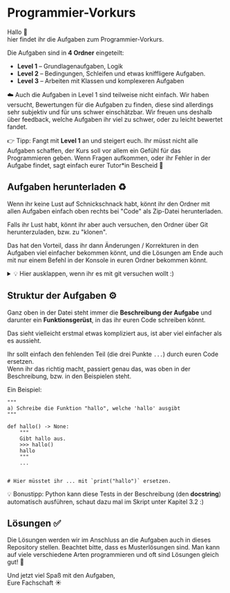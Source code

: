 # Programmier-Vorkurs

Hallo 👋  
hier findet ihr die Aufgaben zum Programmier-Vorkurs.

Die Aufgaben sind in **4 Ordner** eingeteilt:  

- **Level 1** – Grundlagenaufgaben, Logik  
- **Level 2** – Bedingungen, Schleifen und etwas kniffligere Aufgaben.  
- **Level 3** – Arbeiten mit Klassen und komplexeren Aufgaben

☁️ Auch die Aufgaben in Level 1 sind teilweise nicht einfach. Wir haben versucht, Bewertungen für die Aufgaben zu finden, diese sind allerdings sehr subjektiv und für uns schwer einschätzbar. Wir freuen uns deshalb über feedback, welche Aufgaben ihr viel zu schwer, oder zu leicht bewertet fandet. 

👉 Tipp: Fangt mit **Level 1** an und steigert euch. Ihr müsst nicht alle Aufgaben schaffen, der Kurs soll vor allem ein Gefühl für das Programmieren geben. Wenn Fragen aufkommen, oder ihr Fehler in der Aufgabe findet, sagt einfach eurer Tutor*in Bescheid 🫶

## Aufgaben herunterladen ♻️

Wenn ihr keine Lust auf Schnickschnack habt, könnt ihr den Ordner mit allen Aufgaben einfach oben rechts bei "Code" als Zip-Datei herunterladen.

Falls ihr Lust habt, könnt ihr aber auch versuchen, den Ordner über Git herunterzuladen, bzw. zu "klonen".

Das hat den Vorteil, dass ihr dann Änderungen / Korrekturen in den Aufgaben viel einfacher bekommen könnt, und die Lösungen am Ende auch mit nur einem Befehl in der Konsole in euren Ordner bekommen könnt.
<details>
<summary>
💡 Hier ausklappen, wenn ihr es mit git versuchen wollt :)
</summary>
<h3> 📥 Anleitung: den Ordner (**das Git-Repository**) klonen: </h3>
Damit ihr die Aufgaben bearbeiten könnt, müsst ihr das Repository auf euren eigenen Rechner holen.
Das nennt man klonen.

#### 1. Git installieren 👩‍🔧

- Windows: Git herunterladen und installieren (bei allen Fragen einfach „weiter“ klicken).

- macOS: Meist ist Git schon installiert.
Sonst:``brew install git` im Terminal.


- Linux (Ubuntu/Debian):
  ```
  sudo apt update
  sudo apt install git
  ```
#### 2. Ordner wählen  🗂 ️
Überlegt euch, in welchem Ordner ihr die Dateien speichern wollt. Zum Beispiel Dokumente.
Öffnet dort ein Terminal (oder Git Bash auf Windows).
#### 3. Repo klonen ♻
Gebe folgenden Befehl ein:
```
git clone https://github.com/lillyayu/Program-Vorkurs.git
```
Das lädt das komplette Repo herunter.
Es entsteht ein neuer Ordner Program-Vorkurs.
#### 4. In den Ordner wechseln ➡️
```
cd Program-Vorkurs
```
Jetzt seid ihr im Ordner mit den Aufgaben und könnt die Dateien sehen.

Wenn Änderungen kommen, oder um am Ende die Lösungen direkt in den Ordner zu bekommen, könnt ihr im Ordner "Program-Vorkurs" `git pull`
machen.

Um eine Datei direkt mit VSCode zu öffnen, könnt ihr im Terminal übrigens `code <datei.py>` schreiben :)

Bei Fragen hierzu kann oft ChatGPT weiterhelfen, ansonsten ist es nicht wichtig, dass ihr das über git macht, aber ein nice-to-have. ☀️
</details>

## Struktur der Aufgaben ⚙️

Ganz oben in der Datei steht immer die **Beschreibung der Aufgabe** und darunter ein **Funktionsgerüst**, in das ihr euren Code schreiben könnt. 

Das sieht vielleicht erstmal etwas kompliziert aus, ist aber viel einfacher als es aussieht.

Ihr sollt einfach den fehlenden Teil (die drei Punkte `...`) durch euren Code ersetzen.  
Wenn ihr das richtig macht, passiert genau das, was oben in der Beschreibung, bzw. in den Beispielen steht.

Ein Beispiel:

```py3
"""
a) Schreibe die Funktion "hallo", welche 'hallo' ausgibt
"""

def hallo() -> None:
    """
    Gibt hallo aus.
    >>> hallo()
    hallo
    """
    ...


# Hier müsstet ihr ... mit `print("hallo")` ersetzen.
```


💡 Bonustipp: Python kann diese Tests in der Beschreibung (den **docstring**) automatisch ausführen, schaut dazu mal im Skript unter Kapitel 3.2 :)

## Lösungen ✅

Die Lösungen werden wir im Anschluss an die Aufgaben auch in dieses Repository stellen. Beachtet bitte, dass es Musterlösungen sind. Man kann auf viele verschiedene Arten programmieren und oft sind Lösungen gleich gut! 🌱

Und jetzt viel Spaß mit den Aufgaben, \
Eure Fachschaft ☀️